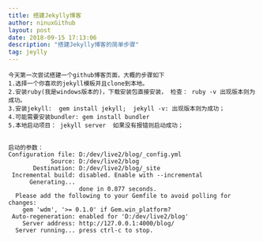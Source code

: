 ```yaml
---
title: 搭建Jekylly博客
author: ninuxGithub
layout: post
date: 2018-09-15 17:13:06 
description: "搭建Jekylly博客的简单步骤"
tag: jeylly
---
```

    
    今天第一次尝试搭建一个github博客页面，大概的步骤如下
    1.选择一个你喜欢的jekyll模板并且clone到本地。
    2.安装ruby(我是windows版本的)，下载安装包直接安装， 检查： ruby -v 出现版本则为成功。
    3.安装jekyll:  gem install jekyll;  jekyll -v: 出现版本则为成功；
    4.可能需要安装bundler: gem install bundler   
    5.本地启动项目： jekyll server  如果没有报错则启动成功；  
    
    
    启动的参数：
    Configuration file: D:/dev/live2/blog/_config.yml
                Source: D:/dev/live2/blog
           Destination: D:/dev/live2/blog/_site
     Incremental build: disabled. Enable with --incremental
          Generating...
                        done in 0.877 seconds.
      Please add the following to your Gemfile to avoid polling for changes:
        gem 'wdm', '>= 0.1.0' if Gem.win_platform?
     Auto-regeneration: enabled for 'D:/dev/live2/blog'
        Server address: http://127.0.0.1:4000/blog/
      Server running... press ctrl-c to stop.
 
    
    
    